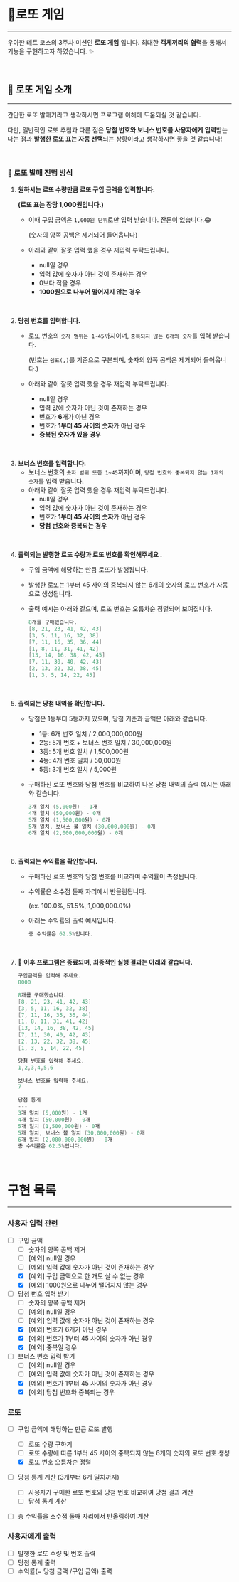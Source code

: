 # 🎰로또 게임

---

우아한 테트 코스의 3주차 미션인 **로또 게임** 입니다. 최대한 **객체끼리의 협력**을 통해서 기능을 구현하고자 하였습니다. ✨

<br>

## 🎡 로또 게임 소개

---

간단한 로또 발매기라고 생각하시면 프로그램 이해에 도움되실 것 같습니다.

다만, 일반적인 로또 추첨과 다른 점은 **당첨 번호와 보너스 번호를 사용자에게 입력**받는다는 점과 **발행한 로또 표는 자동 선택**되는 상황이라고 생각하시면 좋을 것 같습니다!

<br>

### 🎫 로또 발매 진행 방식

1. **원하시는 로또 수량만큼 로또 구입 금액을 입력합니다.**

   **(로또 표는 장당 1,000원입니다.)**

    - 이때 구입 금액은 `1,000원 단위`로만 입력 받습니다. 잔돈이 없습니다.😂

      (숫자의 양쪽 공백은 제거되어 들어옵니다)

    - 아래와 같이 잘못 입력 했을 경우 재입력 부탁드립니다.
        - null일 경우
        - 입력 값에 숫자가 아닌 것이 존재하는 경우
        - 0보다 작을 경우
        - **1000원으로 나누어 떨어지지 않는 경우**

<br>

2. **당첨 번호를 입력합니다.**
    - 로또 번호의 `숫자 범위는 1~45`까지이며, `중복되지 않는 6개의 숫자`를 입력 받습니다.

      (번호는 `쉼표(,)`를 기준으로 구분되며, 숫자의 양쪽 공백은 제거되어 들어옵니다.)

    - 아래와 같이 잘못 입력 했을 경우 재입력 부탁드립니다.
        - null일 경우
        - 입력 값에 숫자가 아닌 것이 존재하는 경우
        - 번호가 **6**개가 아닌 경우
        - 번호가 **1부터 45 사이의 숫자**가 아닌 경우
        - **중복된 숫자가 있을 경우**

<br>

3. **보너스 번호를 입력합니다.**
    - 보너스 번호의 `숫자 범위 또한 1~45`까지이며, `당첨 번호와 중복되지 않는 1개의 숫자`를 입력 받습니다.
    - 아래와 같이 잘못 입력 했을 경우 재입력 부탁드립니다.
        - null일 경우
        - 입력 값에 숫자가 아닌 것이 존재하는 경우
        - 번호가 **1부터 45 사이의 숫자**가 아닌 경우
        - **당첨 번호와 중복되는 경우**

<br>

4. **출력되는 발행한 로또 수량과 로또 번호를 확인해주세요 .**
    - 구입 금액에 해당하는 만큼 로또가 발행됩니다.
    - 발행한 로또는 1부터 45 사이의 중복되지 않는 6개의 숫자의 로또 번호가 자동으로 생성됩니다.
    - 출력 예시는 아래와 같으며, 로또 번호는 오름차순 정렬되어 보여집니다.

        ```c
        8개를 구매했습니다.
        [8, 21, 23, 41, 42, 43]
        [3, 5, 11, 16, 32, 38]
        [7, 11, 16, 35, 36, 44]
        [1, 8, 11, 31, 41, 42]
        [13, 14, 16, 38, 42, 45]
        [7, 11, 30, 40, 42, 43]
        [2, 13, 22, 32, 38, 45]
        [1, 3, 5, 14, 22, 45]
        ```

<br>

5. **출력되는 당첨 내역을 확인합니다.**
    - 당첨은 1등부터 5등까지 있으며, 당첨 기준과 금액은 아래와 같습니다.
        - 1등: 6개 번호 일치 / 2,000,000,000원
        - 2등: 5개 번호 + 보너스 번호 일치 / 30,000,000원
        - 3등: 5개 번호 일치 / 1,500,000원
        - 4등: 4개 번호 일치 / 50,000원
        - 5등: 3개 번호 일치 / 5,000원
    - 구매하신 로또 번호와 당첨 번호를 비교하여 나온 당첨 내역의 출력 예시는 아래와 같습니다.

        ```c
        3개 일치 (5,000원) - 1개
        4개 일치 (50,000원) - 0개
        5개 일치 (1,500,000원) - 0개
        5개 일치, 보너스 볼 일치 (30,000,000원) - 0개
        6개 일치 (2,000,000,000원) - 0개
        ```

<br>

6. **출력되는 수익률을 확인합니다.**
    - 구매하신 로또 번호와 당첨 번호를 비교하여 수익률이 측정됩니다.
    - 수익률은 소수점 둘째 자리에서 반올림됩니다.

      (ex. 100.0%, 51.5%, 1,000,000.0%)

    - 아래는 수익률의 출력 예시입니다.

        ```c
        총 수익률은 62.5%입니다.
        ```

<br>

7. **🎡 이후 프로그램은 종료되며, 최종적인 실행 결과는 아래와 같습니다.**

    ```c
    구입금액을 입력해 주세요.
    8000
    
    8개를 구매했습니다.
    [8, 21, 23, 41, 42, 43] 
    [3, 5, 11, 16, 32, 38] 
    [7, 11, 16, 35, 36, 44] 
    [1, 8, 11, 31, 41, 42] 
    [13, 14, 16, 38, 42, 45] 
    [7, 11, 30, 40, 42, 43] 
    [2, 13, 22, 32, 38, 45] 
    [1, 3, 5, 14, 22, 45]
    
    당첨 번호를 입력해 주세요.
    1,2,3,4,5,6
    
    보너스 번호를 입력해 주세요.
    7
    
    당첨 통계
    ---
    3개 일치 (5,000원) - 1개
    4개 일치 (50,000원) - 0개
    5개 일치 (1,500,000원) - 0개
    5개 일치, 보너스 볼 일치 (30,000,000원) - 0개
    6개 일치 (2,000,000,000원) - 0개
    총 수익률은 62.5%입니다.
    ```

<br>

# 구현 목록

---

### 사용자 입력 관련

- [ ]  구입 금액
    - [ ]  숫자의 양쪽 공백 제거
    - [ ]  [예외] null일 경우
    - [ ]  [예외] 입력 값에 숫자가 아닌 것이 존재하는 경우
    - [x]  [예외] 구입 금액으로 한 개도 살 수 없는 경우
    - [x]  [예외] 1000원으로 나누어 떨어지지 않는 경우
- [ ]  당첨 번호 입력 받기
    - [ ]  숫자의 양쪽 공백 제거
    - [ ]  [예외] null일 경우
    - [ ]  [예외] 입력 값에 숫자가 아닌 것이 존재하는 경우
    - [x]  [예외] 번호가 6개가 아닌 경우
    - [x]  [예외] 번호가 1부터 45 사이의 숫자가 아닌 경우
    - [x]  [예외] 중복일 경우
- [ ]  보너스 번호 입력 받기
    - [ ]  [예외] null일 경우
    - [ ]  [예외] 입력 값에 숫자가 아닌 것이 존재하는 경우
    - [x]  [예외] 번호가 1부터 45 사이의 숫자가 아닌 경우
    - [x]  [예외] 당첨 번호와 중복되는 경우

### 로또

- [ ]  구입 금액에 해당하는 만큼 로또 발행
    - [ ]  로또 수량 구하기
    - [ ]  로또 수량에 따른 1부터 45 사이의 중복되지 않는 6개의 숫자의 로또 번호 생성
    - [x]  로또 번호 오름차순 정렬
- [ ]  당첨 통계 계산 (3개부터 6개 일치까지)
    - [ ]  사용자가 구매한 로또 번호와 당첨 번호 비교하여 당첨 결과 계산
    - [ ]  당첨 통계 계산
- [ ]  총 수익률을 소수점 둘째 자리에서 반올림하여 계산



### 사용자에게 출력

- [ ]  발행한 로또 수량 및 번호 출력
- [ ]  당첨 통계 출력
- [ ]  수익률(= 당첨 금액 /구입 금액) 출력